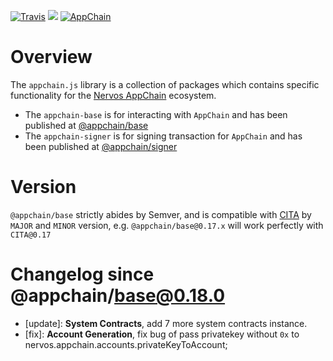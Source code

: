 [![Travis](https://travis-ci.org/cryptape/appchain.js.svg?branch=develop)](https://travis-ci.org/cryptape/appchain.js)
![](https://camo.githubusercontent.com/ecafd86d8356a1adc60fb4fd393bcc7584187f99/68747470733a2f2f696d672e736869656c64732e696f2f62616467652f6d61696e7461696e6564253230776974682d6c65726e612d6363303066662e737667)
[![AppChain](https://img.shields.io/badge/made%20for-Nervos%20AppChain-blue.svg)](https://appchain.nervos.org)

# Overview

The `appchain.js` library is a collection of packages which contains specific functionality for the [Nervos AppChain](http://appchain.nervos.org/) ecosystem.

- The `appchain-base` is for interacting with `AppChain` and has been published at [@appchain/base](https://www.npmjs.com/package/@appchain/base)
- The `appchain-signer` is for signing transaction for `AppChain` and has been published at [@appchain/signer](https://www.npmjs.com/package/@appchain/signer)

# Version

`@appchain/base` strictly abides by Semver, and is compatible with [CITA](https://github.com/cryptape/cita) by `MAJOR` and `MINOR` version, e.g. `@appchain/base@0.17.x` will work perfectly with `CITA@0.17`

# Changelog since @appchain/base@0.18.0

- [update]: **System Contracts**, add 7 more system contracts instance.
- [fix]: **Account Generation**, fix bug of pass privatekey without `0x` to nervos.appchain.accounts.privateKeyToAccount;

